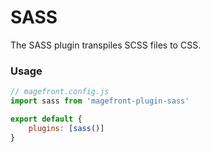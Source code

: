 # SASS

The SASS plugin transpiles SCSS files to CSS.

### Usage

```js
// magefront.config.js
import sass from 'magefront-plugin-sass'

export default {
    plugins: [sass()]
}
```
